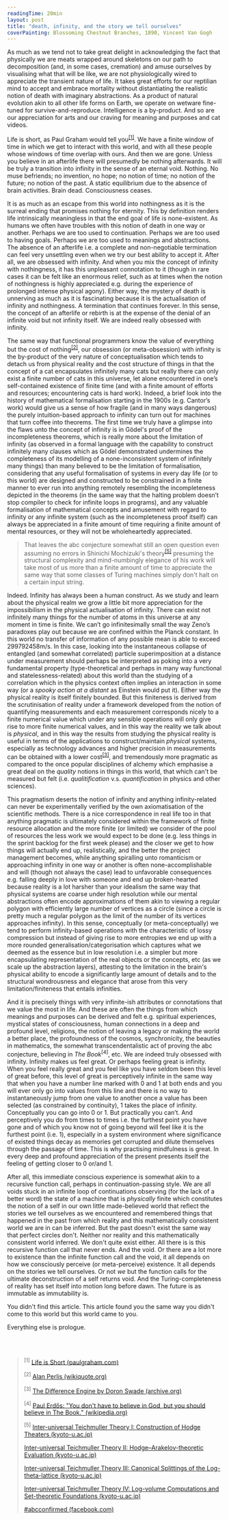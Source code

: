 ```yaml
---
readingTime: 20min
layout: post
title: "death, infinity, and the story we tell ourselves"
coverPainting: Blossoming Chestnut Branches, 1890, Vincent Van Gogh
---
```


As much as we tend not to take great delight in acknowledging the fact that physically we are meats wrapped around skeletons on our path to decomposition (and, in some cases, cremation) and amuse ourselves by visualising what that will be like, we are not physiologically wired to appreciate the transient nature of life. It takes great efforts for our reptilian mind to accept and embrace mortality without distantiating the realistic notion of death with imaginary abstractions. As a product of natural evolution akin to all other life forms on Earth, we operate on wetware fine-tuned for survive-and-reproduce. Intelligence is a by-product. And so are our appreciation for arts and our craving for meaning and purposes and cat videos.

Life is short, as Paul Graham would tell you<sup><a href="#quotes">[1]</a></sup>. We have a finite window of time in which we get to interact with this world, and with all these people whose windows of time overlap with ours. And then we are gone. Unless you believe in an afterlife there will presumedly be nothing afterwards. It will be truly a transition into infinity in the sense of an eternal void. Nothing. No muse befriends; no invention, no hope; no notion of time; no notion of the future; no notion of the past. A static equilibrium due to the absence of brain activities. Brain dead. Consciousness ceases.

It is as much as an escape from this world into nothingness as it is the surreal ending that promises nothing for eternity. This by definition renders life intrinsically meaningless in that the end goal of life is none-existent. As humans we often have troubles with this notion of death in one way or another. Perhaps we are too used to continuation. Perhaps we are too used to having goals. Perhaps we are too used to meanings and abstractions. The absence of an afterlife i.e. a complete and non-negotiable termination can feel very unsettling even when we try our best ability to accept it. After all, we are obsessed with infinity. And when you mix the concept of infinity with nothingness, it has this unpleasant connotation to it (though in rare cases it can be felt like an enormous relief, such as at times when the notion of nothingness is highly appreciated e.g. during the experience of prolonged intense physical agony). Either way, the mystery of death is unnerving as much as it is fascinating because it is the actualisation of infinity and nothingness. A termination that continues forever.  In this sense, the concept of an afterlife or rebirth is at the expense of the denial of an infinite void but not infinity itself. We are indeed really obsessed with infinity.

The same way that functional programmers know the value of everything but the cost of nothing<sup><a href="#quotes">[2]</a></sup>, our obsession (or meta-obsession) with infinity is the by-product of the very nature of conceptualisation which tends to detach us from physical reality and the cost structure of things in that the concept of a cat encapsulates infinitely many cats but really there can only exist a finite number of cats in this universe, let alone encountered in one’s self-contained existence of finite time (and with a finite amount of efforts and resources; encountering cats is hard work). Indeed, a brief look into the history of mathematical formalisation starting in the 1900s (e.g. Cantor’s work) would give us a sense of how fragile (and in many ways dangerous) the purely intuition-based approach to infinity can turn out for machines that turn coffee into theorems. The first time we truly have a glimpse into the flaws unto the concept of infinity is in Gödel's proof of the incompleteness theorems, which is really more about the limitation of infinity (as observed in a formal language with the capability to construct infinitely many clauses which as Gödel demonstrated undermines the completeness of its modelling of a none-inconsistent system of infinitely many things) than many believed to be the limitation of formalisation, considering that any useful formalisation of systems in every day life (or to this world) are designed and constructed to be constrained in a finite manner to ever run into anything remotely resembling the incompleteness depicted in the theorems (in the same way that the halting problem doesn’t stop compiler to check for infinite loops in programs), and any valuable formalisation of mathematical concepts and amusement with regard to infinity or any infinite system (such as the incompleteness proof itself) can always be appreciated in a finite amount of time requiring a finite amount of mental resources, or they will not be wholeheartedly appreciated.

> That leaves the abc conjecture somewhat still an open question even assuming no errors in Shinichi Mochizuki's theory<sup><a href="#quotes">[5]</a></sup> presuming the structural complexity and mind-numbingly elegance of his work will take most of us more than a finite amount of time to appreciate the same way that some classes of Turing machines simply don't halt on a certain input string.

Indeed. Infinity has always been a human construct. As we study and learn about the physical realm we grow a little bit more appreciation for the impossibilism in the physical actualisation of infinity. There can exist not infinitely many things for the number of atoms in this universe at any moment in time is finite. We can’t go infinitesimally small the way Zeno’s paradoxes play out because we are confined within the Planck constant. In this world no transfer of information of any possible mean is able to exceed 299792458m/s. In this case, looking into the instantaneous collapse of entangled (and somewhat correlated) particle superimposition at a distance under measurement should perhaps be interpreted as poking into a very fundamental property (type-theoretical and perhaps in many way functional and statelessness-related) about this world than the studying of a correlation which in the physics context often implies an interaction in some way (or a _spooky action at a distant_ as Einstein would put it). Either way the physical reality is itself finitely bounded. But this finiteness is derived from the scrutinisation of reality under a framework developed from the notion of quantifying measurements and each measurement corresponds nicely to a finite numerical value which under any sensible operations will only give rise to more finite numerical values, and in this way the reality we talk about is _physical_, and in this way the results from studying the physical reality is useful in terms of the applications to construct/maintain _physical_ systems, especially as technology advances and higher precision in measurements can be obtained with a lower cost<sup><a href="#quotes">[3]</a></sup>, and tremendously more pragmatic as compared to the once popular disciplines of alchemy which emphasise a great deal on the _quality_ notions in things in this world, that which can't be measured but felt (i.e. _qualitification_ v.s. _quantification_ in physics and other sciences).

This pragmatism deserts the notion of infinity and anything infinity-related can never be experimentally verified by the own axiomatisation of the scientific methods. There is a nice correspondence in real life too in that anything pragmatic is ultimately considered within the framework of finite resource allocation and the more finite (or limited) we consider of the pool of resources the less work we would expect to be done (e.g. less things in the sprint backlog for the first week please) and the closer we get to how things will actually end up, realistically, and the better the project management becomes, while anything spiralling unto romanticism or approaching infinity in one way or another is often none-accomplishable and will (though not always the case) lead to unfavorable consequences e.g. falling deeply in love with someone and end up broken-hearted because reality is a lot harsher than your idealism the same way that physical systems are coarse under high resolution while our mental abstractions often encode approximations of them akin to viewing a regular polygon with efficiently large number of vertices as a circle (since a circle is pretty much a regular polygon as the limit of the number of its vertices approaches infinity). In this sense, conceptually (or meta-conceptually) we tend to perform infinity-based operations with the characteristic of lossy compression but instead of giving rise to more entropies we end up with a more rounded generalisation/categorisation which captures what we deemed as the essence but in low resolution i.e. a simpler but more encapsulating representation of the real objects or the concepts, etc (as we scale up the abstraction layers), attesting to the limitation in the brain's physical ability to encode a significantly large amount of details and to the structural wondrousness and elegance that arose from this very limitation/finiteness that entails infinities.

And it is precisely things with very infinite-ish attributes or connotations that we value the most in life. And these are often the things from which meanings and purposes can be derived and felt e.g. spiritual experiences, mystical states of consciousness, human connections in a deep and profound level, religions, the notion of leaving a legacy or making the world a better place, the profoundness of the cosmos, synchronicity, the beauties in mathematics, the somewhat transcendentalistic act of proving the abc conjecture, believing in _The Book_<sup>[4]</sup>, etc. We are indeed truly obsessed with infinity. Infinity makes us feel great. Or perhaps feeling great is infinity. When you feel really great and you feel like you have seldom been this level of great before, this level of great is perceptively infinite in the same way that when you have a number line marked with 0 and 1 at both ends and you will ever only go into values from this line and there is no way to instantaneously jump from one value to another once a value has been selected (as constrained by continuity), 1 takes the place of infinity. Conceptually you can go into 0 or 1. But practically you can’t. And perceptively you do from times to times i.e. the furthest point you have gone and of which you know not of going beyond will feel like it is the furthest point (i.e. 1), especially in a system environment where significance of existed things decay as memories get corrupted and dilute themselves through the passage of time. This is why practising mindfulness is great. In every deep and profound appreciation of the present presents itself the feeling of getting closer to 0 or/and 1.

After all, this immediate conscious experience is somewhat akin to a recursive function call, perhaps in continuation-passing style. We are all voids stuck in an infinite loop of continuations observing (for the lack of a better word) the state of a machine that is _physically_ finite which constitutes the notion of a self in our own little made-believed world that reflect the stories we tell ourselves as we encountered and remembered things that happened in the past from which reality and this mathematically consistent world we are in can be inferred. But the past doesn't exist the same way that perfect circles don't. Neither nor reality and this mathematically consistent world inferred. We don't quite exist either. All there is is this recursive function call that never ends. And the void. Or there are a lot more to existence than the infinite function call and the void, it all depends on how we consciously perceive (or meta-perceive) existence. It all depends on the stories we tell ourselves. Or not _we_ but the function calls for the ultimate deconstruction of a self returns void. And the Turing-completeness of reality has set itself into motion long before dawn. The future is as immutable as immutability is.

You didn't find this article. This article found you the same way you didn't come to this world but this world came to you.

Everything else is prologue.

<div id ="quotes">
<br/><br/>
</div>

><sup>[1]</sup> [Life is Short (paulgraham.com)](http://paulgraham.com/vb.html)
>
><sup>[2]</sup> [Alan Perlis (wikiquote.org)](wikiquote.org/wiki/Alan_Perlis)
>
><sup>[3]</sup> [The Difference Engine by Doron Swade (archive.org)](https://archive.org/details/differenceengine00doro/)
>
><sup>[4]</sup> [Paul Erdős: "You don't have to believe in God, but you should believe in The Book." (wikipedia.org)](https://en.wikipedia.org/wiki/Paul_Erd%C5%91s)
>
><sup>[5]</sup>
> [Inter-universal Teichmuller Theory I: Construction of Hodge Theaters (kyoto-u.ac.jp)](http://www.kurims.kyoto-u.ac.jp/~motizuki/Inter-universal%20Teichmuller%20Theory%20I.pdf)
>
> [Inter-universal Teichmuller Theory II: Hodge–Arakelov-theoretic Evaluation (kyoto-u.ac.jp)](http://www.kurims.kyoto-u.ac.jp/~motizuki/Inter-universal%20Teichmuller%20Theory%20II.pdf)
>
> [Inter-universal Teichmuller Theory III: Canonical Splittings of the Log-theta-lattice (kyoto-u.ac.jp)](http://www.kurims.kyoto-u.ac.jp/~motizuki/Inter-universal%20Teichmuller%20Theory%20III.pdf)
>
>[Inter-universal Teichmuller Theory IV: Log-volume Computations and Set-theoretic Foundations (kyoto-u.ac.jp)](http://www.kurims.kyoto-u.ac.jp/~motizuki/Inter-universal%20Teichmuller%20Theory%20IV.pdf)
>
>[#abcconfirmed (facebook.com)](https://www.facebook.com/Shinichi-Memezuki-1251979828166084/)
